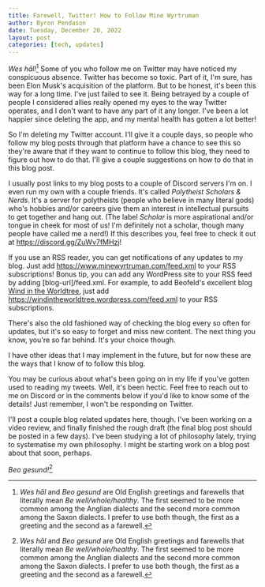 ```yaml
---
title: Farewell, Twitter! How to Follow Mine Wyrtruman
author: Byron Pendason
date: Tuesday, December 20, 2022
layout: post
categories: [tech, updates]
---
```


*Wes hāl!*[^1] Some of you who follow me on Twitter may have noticed my conspicuous absence. Twitter has become so toxic. Part of it, I'm sure, has been Elon Musk's acquisition of the platform. But to be honest, it's been this way for a long time. I've just failed to see it. Being betrayed by a couple of people I considered allies really opened my eyes to the way Twitter operates, and I don't want to have any part of it any longer. I've been a lot happier since deleting the app, and my mental health has gotten a lot better!

So I'm deleting my Twitter account. I'll give it a couple days, so people who follow my blog posts through that platform have a chance to see this so they're aware that if they want to continue to follow this blog, they need to figure out how to do that. I'll give a couple suggestions on how to do that in this blog post.

I usually post links to my blog posts to a couple of Discord servers I'm on. I even run my own with a couple friends. It's called *Polytheist Scholars & Nerds*. It's a server for polytheists (people who believe in many literal gods) who's hobbies and/or careers give them an interest in intellectual pursuits to get together and hang out. (The label *Scholar* is more aspirational and/or tongue in cheek for most of us! I'm definitely not a scholar, though many people have called me a nerd!) If this describes you, feel free to check it out at <https://discord.gg/ZuWv7fMHzj>!

If you use an RSS reader, you can get notifications of any updates to my blog. Just add <https://www.minewyrtruman.com/feed.xml> to your RSS subscriptions! Bonus tip, you can add any WordPress site to your RSS feed by adding [blog-url]/feed.xml. For example, to add Beofeld's excellent blog [Wind in the Worldtree](https://windintheworldtree.wordpress.com), just add <https://windintheworldtree.wordpress.com/feed.xml> to your RSS subscriptions.

There's also the old fashioned way of checking the blog every so often for updates, but it's so easy to forget and miss new content. The next thing you know, you're so far behind. It's your choice though.

I have other ideas that I may implement in the future, but for now these are the ways that I know of to follow this blog.

You may be curious about what's been going on in my life if you've gotten used to reading my tweets. Well, it's been hectic. Feel free to reach out to me on Discord or in the comments below if you'd like to know some of the details! Just remember, I won't be responding on Twitter.

I'll post a couple blog related updates here, though. I've been working on a video review, and finally finished the rough draft (the final blog post should be posted in a few days). I've been studying a lot of philosophy lately, trying to systematise my own philosophy. I might be starting work on a blog post about that soon, perhaps.

*Beo gesund!*[^1]

[^1]: *Wes hāl* and *Beo gesund* are Old English greetings and farewells that literally mean *Be well/whole/healthy*. The first seemed to be more common among the Anglian dialects and the second more common among the Saxon dialects. I prefer to use both though, the first as a greeting and the second as a farewell.
